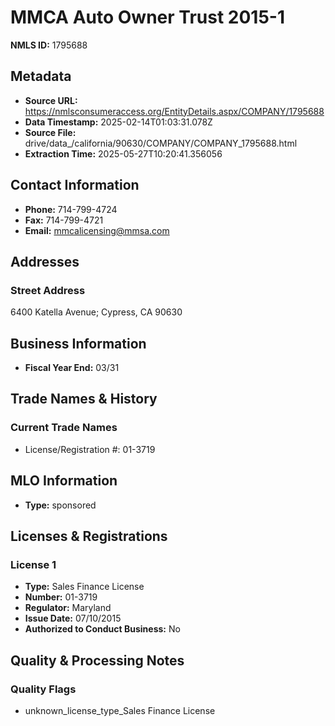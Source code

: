 # MMCA Auto Owner Trust 2015-1

**NMLS ID:** 1795688

## Metadata
- **Source URL:** https://nmlsconsumeraccess.org/EntityDetails.aspx/COMPANY/1795688
- **Data Timestamp:** 2025-02-14T01:03:31.078Z
- **Source File:** drive/data_/california/90630/COMPANY/COMPANY_1795688.html
- **Extraction Time:** 2025-05-27T10:20:41.356056

## Contact Information
- **Phone:** 714-799-4724
- **Fax:** 714-799-4721
- **Email:** mmcalicensing@mmsa.com

## Addresses
### Street Address
6400 Katella Avenue; Cypress, CA 90630

## Business Information
- **Fiscal Year End:** 03/31

## Trade Names & History
### Current Trade Names
- License/Registration #: 01-3719

## MLO Information
- **Type:** sponsored

## Licenses & Registrations

### License 1
- **Type:** Sales Finance License
- **Number:** 01-3719
- **Regulator:** Maryland
- **Issue Date:** 07/10/2015
- **Authorized to Conduct Business:** No

## Quality & Processing Notes
### Quality Flags
- unknown_license_type_Sales Finance License
